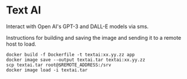 # Text AI
Interact with Open AI's GPT-3 and DALL-E models via sms.



Instructions for building and saving the image and sending it to a remote host to load.

```
docker build -f Dockerfile -t textai:xx.yy.zz app
docker image save --output textai.tar textai:xx.yy.zz
scp textai.tar root@$REMOTE_ADDRESS:/srv
docker image load -i textai.tar
```
